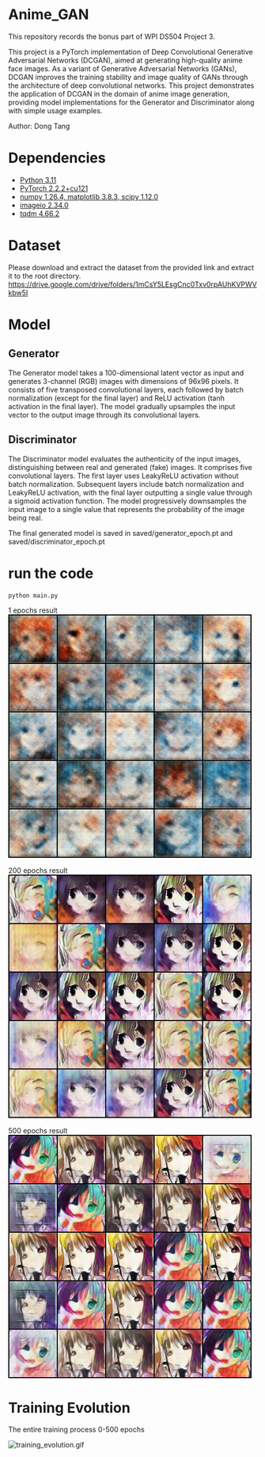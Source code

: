 # Anime_GAN
This repository records the bonus part of WPI DS504 Project 3. 

This project is a PyTorch implementation of Deep Convolutional Generative Adversarial Networks (DCGAN), aimed at generating high-quality anime face images. As a variant of Generative Adversarial Networks (GANs), DCGAN improves the training stability and image quality of GANs through the architecture of deep convolutional networks. This project demonstrates the application of DCGAN in the domain of anime image generation, providing model implementations for the Generator and Discriminator along with simple usage examples.



Author: Dong Tang
# Dependencies
* [Python 3.11](https://www.continuum.io/downloads)
* [PyTorch 2.2.2+cu121](http://pytorch.org/)
* [numpy 1.26.4, matplotlib 3.8.3, scipy 1.12.0](https://www.scipy.org/install.html)
* [imageio 2.34.0](https://pypi.org/project/imageio/)
* [tqdm 4.66.2](https://pypi.org/project/tqdm/)


# Dataset
Please download and extract the dataset from the provided link and extract it to the root directory. https://drive.google.com/drive/folders/1mCsY5LEsgCnc0Txv0rpAUhKVPWVkbw5I



# Model

## Generator
The Generator model takes a 100-dimensional latent vector as input and generates 3-channel (RGB) images with dimensions of 96x96 pixels.
It consists of five transposed convolutional layers, each followed by batch normalization (except for the final layer) and ReLU activation (tanh activation in the final layer).
The model gradually upsamples the input vector to the output image through its convolutional layers.

## Discriminator
The Discriminator model evaluates the authenticity of the input images, distinguishing between real and generated (fake) images.
It comprises five convolutional layers. The first layer uses LeakyReLU activation without batch normalization. Subsequent layers include batch normalization and LeakyReLU activation, with the final layer outputting a single value through a sigmoid activation function.
The model progressively downsamples the input image to a single value that represents the probability of the image being real.

The final generated model is saved in saved/generator_epoch.pt and saved/discriminator_epoch.pt

# run the code
```bash 
python main.py 
```

1 epochs result
![epoch_0.png](saved%2Fimg%2Fepoch_0.png)

200 epochs result 
![epoch_200.png](saved%2Fimg%2Fepoch_200.png)

500 epochs result
![epoch_499.png](saved%2Fimg%2Fepoch_499.png)

# Training Evolution
The entire training process 0-500 epochs

![training_evolution.gif](training_evolution.gif)